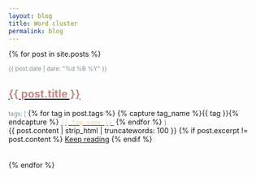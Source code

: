 ```yaml
---
layout: blog
title: Word cluster
permalink: blog
---
```


{% for post in site.posts %}
<div class="post">
<small><font color="#78909c">{{ post.date | date: "%d %B %Y" }} <i class="fa fa-fw fa-phone"></i></font></small>
<h2 class="title"><a href="{{ post.url }}"><font color="#C58882">{{ post.title }}</font></a></h2>
<span padding-top="-10px"><small><font color="#78909c">tags: [</font></small>
{% for tag in post.tags %}
    {% capture tag_name %}{{ tag }}{% endcapture %}
    <a href="/tag/{{ tag_name }}"><font color="#EAD2AC"><code class="highligher-rouge"><nobr>{{ tag_name }}</nobr></code>&nbsp;</font></a>
  {% endfor %}
<small><font color="#78909c">]</font></small></span>

<div class="entry">
{{ post.content | strip_html | truncatewords: 100 }}
{% if post.excerpt != post.content %}
    <a href="{{ site.baseurl }}{{ post.url }}">Keep reading</a>
{% endif %}
</div>
</div>
<br>
<br>
{% endfor %}

